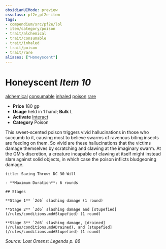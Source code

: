 ```yaml
---
obsidianUIMode: preview
cssclass: pf2e,pf2e-item
tags:
- compendium/src/pf2e/lol
- item/category/poison
- trait/alchemical
- trait/consumable
- trait/inhaled
- trait/poison
- trait/rare
aliases: ["Honeyscent"]
---
```

# Honeyscent *Item 10*  
[alchemical](/rules/traits/alchemical.md)  [consumable](/rules/traits/consumable.md)  [inhaled](/rules/traits/inhaled.md)  [poison](/rules/traits/poison.md)  [rare](/rules/traits/rare.md)  

- **Price** 180 gp
- **Usage** held in 1 hand; **Bulk** L
- **Activate** [Interact](/rules/actions/interact.md)
- **Category** Poison

This sweet-scented poison triggers vivid hallucinations in those who succumb to it, causing most to believe swarms of ravenous biting insects are feeding on them. So vivid are these hallucinations that the victims damage themselves by scratching and clawing at the imaginary swarm. At the GM's discretion, a creature incapable of clawing at itself might instead slam against solid objects, in which case the poison inflicts bludgeoning damage.

```ad-inline-affliction
title: Saving Throw: DC 30 Will

- **Maximum Duration**: 6 rounds

## Stages

**Stage 1** `2d6` slashing damage (1 round)

**Stage 2** `2d6` slashing damage and [stupefied](/rules/conditions.md#Stupefied) (1 round)

**Stage 3** `2d6` slashing damage, [drained](/rules/conditions.md#Drained), and [stupefied](/rules/conditions.md#Stupefied) (1 round)
```

*Source: Lost Omens: Legends p. 86*
